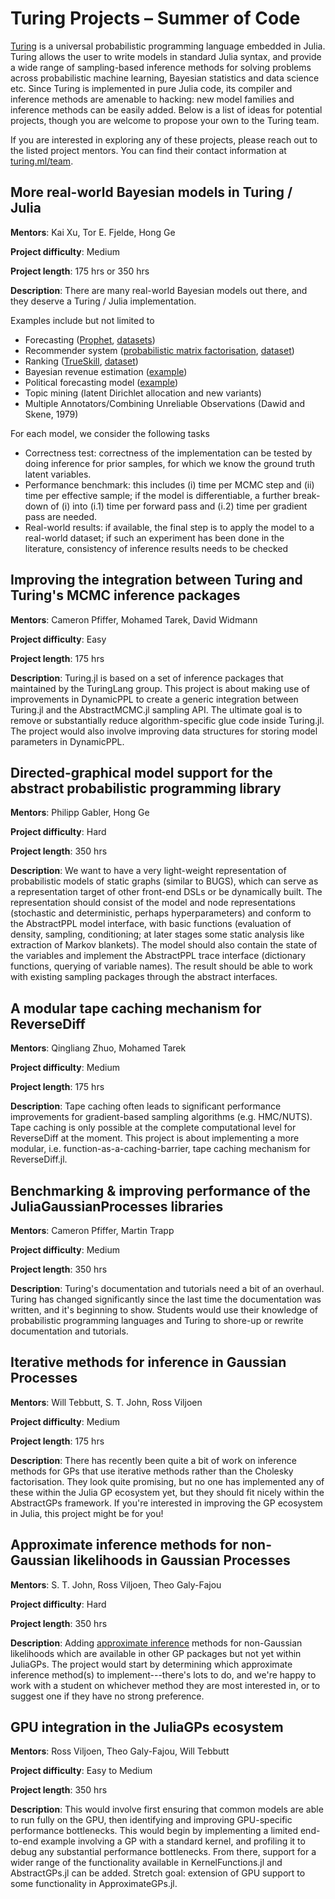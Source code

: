 
# Turing Projects – Summer of Code

[Turing](https://turing.ml/) is a universal probabilistic programming language embedded in Julia. Turing allows the user to write models in standard Julia syntax, and provide a wide range of sampling-based inference methods for solving problems across probabilistic machine learning, Bayesian statistics and data science etc. Since Turing is implemented in pure Julia code, its compiler and inference methods are amenable to hacking: new model families and inference methods can be easily added. Below is a list of ideas for potential projects, though you are welcome to propose your own to the Turing team.

If you are interested in exploring any of these projects, please reach out to the listed project mentors. You can find their contact information at [turing.ml/team](https://turing.ml/stable/team).

## More real-world Bayesian models in Turing / Julia

**Mentors**: Kai Xu, Tor E. Fjelde, Hong Ge

**Project difficulty**: Medium

**Project length**: 175 hrs or 350 hrs

**Description**: 
There are many real-world Bayesian models out there, 
and they deserve a Turing / Julia implementation.

Examples include but not limited to 
- Forecasting ([Prophet](https://facebook.github.io/prophet/), [datasets](https://github.com/facebook/prophet/tree/main/examples))
- Recommender system ([probabilistic matrix factorisation](http://www.cs.utoronto.ca/~amnih/papers/pmf.pdf), [dataset](https://grouplens.org/datasets/movielens/))
- Ranking ([TrueSkill](https://en.wikipedia.org/wiki/TrueSkill), [dataset](https://github.com/dotnet/mbmlbook/tree/main/src/3.%20Meeting%20Your%20Match/Data))
- Bayesian revenue estimation ([example](https://www.smartly.io/blog/tutorial-how-we-productized-bayesian-revenue-estimation-with-stan))
- Political forecasting model ([example](https://github.com/sjwild/Canandian_Election_2021))
- Topic mining (latent Dirichlet allocation and new variants)
- Multiple Annotators/Combining Unreliable Observations (Dawid and Skene, 1979)

For each model, we consider the following tasks
- Correctness test: correctness of the implementation can be tested by doing inference for prior samples, for which we know the ground truth latent variables.
- Performance benchmark: this includes (i) time per MCMC step and (ii) time per effective sample; if the model is differentiable, a further break-down of (i) into (i.1) time per forward pass and (i.2) time per gradient pass are needed.
- Real-world results: if available, the final step is to apply the model to a real-world dataset; if such an experiment has been done in the literature, consistency of inference results needs to be checked

## Improving the integration between Turing and Turing's MCMC inference packages

**Mentors**: Cameron Pfiffer, Mohamed Tarek, David Widmann

**Project difficulty**: Easy

**Project length**: 175 hrs

**Description**: 
Turing.jl is based on a set of inference packages that maintained by the TuringLang group.
This project is about making use of improvements in DynamicPPL to create a generic integration between Turing.jl and the AbstractMCMC.jl sampling API. The ultimate goal is to remove or substantially reduce algorithm-specific glue code inside Turing.jl. The project would also involve improving data structures for storing model parameters in DynamicPPL.

## Directed-graphical model support for the abstract probabilistic programming library

**Mentors**: Philipp Gabler, Hong Ge

**Project difficulty**: Hard

**Project length**: 350 hrs

**Description**: 
We want to have a very light-weight representation of probabilistic models of static graphs (similar to BUGS), which can serve as a representation target of other front-end DSLs or be dynamically built. The representation should consist of the model and node representations (stochastic and deterministic, perhaps hyperparameters) and conform to the AbstractPPL model interface, with basic functions (evaluation of density, sampling, conditioning; at later stages some static analysis like extraction of Markov blankets). The model should also contain the state of the variables and implement the AbstractPPL trace interface (dictionary functions, querying of variable names). The result should be able to work with existing sampling packages through the abstract interfaces.

## A modular tape caching mechanism for ReverseDiff

**Mentors**: Qingliang Zhuo, Mohamed Tarek

**Project difficulty**: Medium

**Project length**: 175 hrs

**Description**: 
Tape caching often leads to significant performance improvements for gradient-based sampling algorithms (e.g. HMC/NUTS). Tape caching is only possible at the complete computational level for ReverseDiff at the moment. This project is about implementing a more modular, i.e. function-as-a-caching-barrier, tape caching mechanism for ReverseDiff.jl.

## Benchmarking & improving performance of the JuliaGaussianProcesses libraries

**Mentors**: Cameron Pfiffer, Martin Trapp

**Project difficulty**: Medium

**Project length**: 350 hrs

**Description**: 
Turing's documentation and tutorials need a bit of an overhaul. Turing has changed significantly since the last time the documentation was written, and it's beginning to show. Students would use their knowledge of probabilistic programming languages and Turing to shore-up or rewrite documentation and tutorials.

## Iterative methods for inference in Gaussian Processes

**Mentors**: Will Tebbutt, S. T. John, Ross Viljoen

**Project difficulty**: Medium

**Project length**: 175 hrs

**Description**: 
There has recently been quite a bit of work on inference methods for GPs that use iterative methods rather than the Cholesky factorisation. They look quite promising, but no one has implemented any of these within the Julia GP ecosystem yet, but they should fit nicely within the AbstractGPs framework. If you're interested in improving the GP ecosystem in Julia, this project might be for you!

## Approximate inference methods for non-Gaussian likelihoods in Gaussian Processes

**Mentors**: S. T. John, Ross Viljoen, Theo Galy-Fajou

**Project difficulty**: Hard

**Project length**: 350 hrs

**Description**:
Adding [approximate inference](https://github.com/JuliaGaussianProcesses/JuliaGaussianProcesses.github.io/discussions/5#discussioncomment-1627101) methods for non-Gaussian likelihoods which are available in other GP packages but not yet within JuliaGPs. The project would start by determining which approximate inference method(s) to implement---there's lots to do, and we're happy to work with a student on whichever method they are most interested in, or to suggest one if they have no strong preference.

## GPU integration in the JuliaGPs ecosystem

**Mentors**: Ross Viljoen, Theo Galy-Fajou, Will Tebbutt

**Project difficulty**: Easy to Medium

**Project length**: 350 hrs

**Description**: 
This would involve first ensuring that common models are able to run fully on the GPU, then identifying and improving GPU-specific performance bottlenecks. This would begin by implementing a limited end-to-end example involving a GP with a standard kernel, and profiling it to debug any substantial performance bottlenecks. From there, support for a wider range of the functionality available in KernelFunctions.jl and AbstractGPs.jl can be added. Stretch goal: extension of GPU support to some functionality in ApproximateGPs.jl.